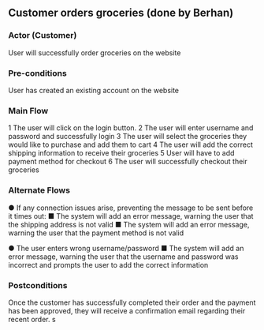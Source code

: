 ## Customer orders groceries (done by Berhan)

### Actor (Customer)
User will successfully order groceries on the website  

### Pre-conditions
User has created an existing account on the website

### Main Flow
1	The user will click on the login button.
2	The user will enter username and password and successfully login
3	The user will select the groceries they would like to purchase and add them to cart
4	The user will add the correct shipping information to receive their groceries
5	User will have to add payment method for checkout
6	The user will successfully checkout their groceries

### Alternate Flows

●	If any connection issues arise, preventing the message to be sent before it times out:
■	The system will add an error message, warning the user that the shipping address is not valid 
■	The system will add an error message, warning the user that the payment method is not valid

●	The user enters wrong username/password
■	The system will add an error message, warning the user that the username and password was incorrect and prompts the user to add the correct information


### Postconditions
Once the customer has successfully completed their order and the payment has been approved, they will receive a confirmation email regarding their recent order.
s
